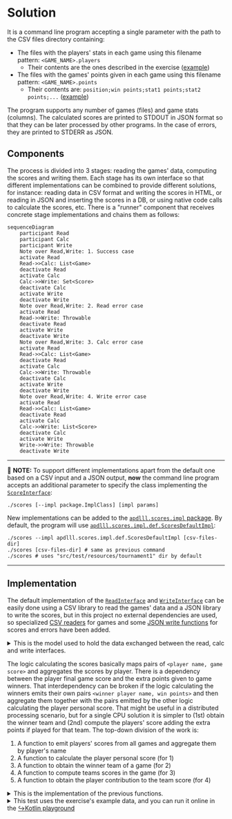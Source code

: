 # Solution

It is a command line program accepting a single parameter with the path to the CSV files directory containing:
* The files with the players' stats in each game using this filename pattern: `<GAME_NAME>.players`
  * Their contents are the ones described in the exercise ([example](../src/test/resources/tournament1/PAINTBALL.players))
* The files with the games' points given in each game using this filename pattern: `<GAME_NAME>.points`
  * Their contents are: `position;win points;stat1 points;stat2 points;...` ([example](../src/test/resources/tournament1/PAINTBALL.points))

The program supports any number of games (files) and game stats (columns). The calculated scores are printed to STDOUT in JSON format so that they can be later processed by other programs. In the case of errors, they are printed to STDERR as JSON.

## Components

The process is divided into 3 stages: reading the games' data, computing the scores and writing them. Each stage has its own interface so that different implementations can be combined to provide different solutions, for instance: reading data in CSV format and writing the scores in HTML, or reading in JSON and inserting the scores in a DB, or using native code calls to calculate the scores, etc. There is a "runner" component that receives concrete stage implementations and chains them as follows:

```mermaid
sequenceDiagram
    participant Read
    participant Calc
    participant Write
    Note over Read,Write: 1. Success case
    activate Read
    Read->>Calc: List<Game>
    deactivate Read
    activate Calc
    Calc->>Write: Set<Score>
    deactivate Calc
    activate Write
    deactivate Write
    Note over Read,Write: 2. Read error case
    activate Read 
    Read->>Write: Throwable
    deactivate Read
    activate Write
    deactivate Write
    Note over Read,Write: 3. Calc error case    
    activate Read 
    Read->>Calc: List<Game>
    deactivate Read
    activate Calc
    Calc->>Write: Throwable
    deactivate Calc
    activate Write
    deactivate Write
    Note over Read,Write: 4. Write error case
    activate Read 
    Read->>Calc: List<Game>
    deactivate Read
    activate Calc
    Calc->>Write: List<Score>
    deactivate Calc
    activate Write
    Write->>Write: Throwable
    deactivate Write        
```

---
📝️️ **NOTE:** To support different implementations apart from the default one based on a CSV input and a JSON output, **now** the command line program accepts an additional parameter to specify the class implementing the [`ScoreInterface`](../src/main/kotlin/apdlll/scores/model/ScoresInterfaces.kt):

```shell
./scores [--impl package.ImplClass] [impl params]
```

New implementations can be added to the [`apdlll.scores.impl` package](../src/main/kotlin/apdlll/scores/impl). By default, the program will use [`apdlll.scores.impl.def.ScoresDefaultImpl`](../src/main/kotlin/apdlll/scores/impl/def/ScoresDefaultImpl.kt):

```shell
./scores --impl apdlll.scores.impl.def.ScoresDefaultImpl [csv-files-dir]
./scores [csv-files-dir] # same as previous command
./scores # uses "src/test/resources/tournament1" dir by default
```

---

## Implementation

The default implementation of the [`ReadInterface`](../src/main/kotlin/apdlll/scores/impl/def/CsvFilesReadImpl.kt) and [`WriteInterface`](../src/main/kotlin/apdlll/scores/impl/def/StdOutJsonWriteImpl.kt) can be easily done using a CSV library to read the games' data and a JSON library to write the scores, but in this project no external dependencies are used, so specialized [CSV readers](../src/main/kotlin/apdlll/scores/reader) for games and some [JSON write functions](../src/main/kotlin/apdlll/scores/writer/JsonWriteExtensions.kt) for scores and errors have been added.

<details>
  <summary>This is the model used to hold the data exchanged between the read, calc and write interfaces.</summary>

```kotlin
data class Player(val name: String, val team: String,
                  val stats: List<Int>, val statsPoints: List<Int>, val winPoints: Int)
data class Game  (val name: String, val players: Set<Player>,
                  val lowestTeamScoreWins: Boolean, val teamScoreStatIndex: Int)
data class Score (val player: String, val points: Int)
```

</details>

The logic calculating the scores basically maps pairs of `<player name, game score>` and aggregates the scores by player. There is a dependency between the player final game score and the extra points given to game winners. That interdependency can be broken if the logic calculating the winners emits their own pairs `<winner player name, win points>` and then aggregate them together with the pairs emitted by the other logic calculating the player personal score. That might be useful in a distributed processing scenario, but for a single CPU solution it is simpler to (1st) obtain the winner team and (2nd) compute the players' score adding the extra points if played for that team. The top-down division of the work is:

1. A function to emit players' scores from all games and aggregate them by player's name
2. A function to calculate the player personal score (for 1)
3. A function to obtain the winner team of a game (for 2)
4. A function to compute teams scores in the game (for 3)
5. A function to obtain the player contribution to the team score (for 4)

<details>
  <summary>This is the implementation of the previous functions.</summary>

```kotlin
fun getPlayerTeamScore(player: Player, game: Game) =
  player.stats[game.teamScoreStatIndex].run { if (game.lowestTeamScoreWins) unaryMinus() else this }

fun getTeamsScores(game: Game) = game.players.fold(mutableMapOf<String, Int>()) { acc, player ->
  acc.compute(player.team) { _, points -> (points ?: 0) + getPlayerTeamScore(player, game) }.run { acc }
}

fun getWinnerTeam(game: Game) = getTeamsScores(game).entries.fold(null as String? to Int.MIN_VALUE) {
  acc, teamScore ->
    if (acc.second < teamScore.value) teamScore.toPair()
    else if (acc.second == teamScore.value) null to teamScore.value
    else acc
}.first

fun getPlayerPersonalScore(player: Player, winnerTeam: String?) =
  player.stats.mapIndexed {
      index, statValue -> statValue * player.statsPoints[index]
  }.reduce {
      acc, score -> acc + score
  }.plus(if (player.team == winnerTeam) player.winPoints else 0)

operator fun Score.plus(other: Score?) = copy(points = this.points + (other?.points ?: 0))

fun calculateScores(gamesData: List<Game>) = gamesData.flatMap { game ->
  val winnerTeam = getWinnerTeam(game)
  game.players.map { player -> Score(player.name, getPlayerPersonalScore(player, winnerTeam)) }
}.fold(mutableMapOf<String, Score>()) {
  acc, score -> acc.compute(score.player) { _, totalScore -> score + totalScore }.run { acc }
}.values.toSet()
```
</details>

<details>
  <summary>This test uses the exercise's example data, and you can run it online in the <a href="https://pl.kotl.in/Uij68uwer" target="_blank">↪Kotlin playground</a></summary>

```kotlin
val paintballWinPoints = 10
// Paintball stats: flags captured, kills, deaths
val backPoints  = listOf(3, 1, -3)
val midPoints   = listOf(2, 2, -2)
val frontPoints = listOf(1, 3, -1)
val paintballPlayers = setOf(
  Player("Tyrion", "Lannister", listOf( 0, 5, 4), backPoints , paintballWinPoints),
  Player("Bronn" , "Lannister", listOf( 0, 8, 3), midPoints  , paintballWinPoints),
  Player("Jaime" , "Lannister", listOf(10, 4, 7), frontPoints, paintballWinPoints),
  Player("Varys" , "Stark"    , listOf( 0, 5, 2), backPoints , paintballWinPoints),
  Player("Hodor" , "Stark"    , listOf( 2, 7, 8), midPoints  , paintballWinPoints),
  Player("Arya"  , "Stark"    , listOf(10, 2, 7), frontPoints, paintballWinPoints))

val kartingWinPoints = 1
// Karting stats: finish position, positions gained, fastest laps
val fastPoints   = listOf(-3, 1, 1)
val normalPoints = listOf(-2, 1, 2)
val slowPoints   = listOf(-1, 1, 3)
val kartingPlayers = setOf(
  Player("Tyrion", "Lannister", listOf(1,  0, 15), fastPoints  , kartingWinPoints),
  Player("Jaime" , "Lannister", listOf(3, -1,  1), normalPoints, kartingWinPoints),
  Player("Varys" , "Lannister", listOf(6, -1,  0), slowPoints  , kartingWinPoints),
  Player("Arya"  , "Stark"    , listOf(2,  1,  4), fastPoints  , kartingWinPoints),
  Player("Bronn" , "Stark"    , listOf(4,  0,  0), normalPoints, kartingWinPoints),
  Player("Hodor" , "Stark"    , listOf(5,  1,  0), slowPoints  , kartingWinPoints))

val games = listOf(
  Game("Paintball", paintballPlayers, false, 0),
  Game("Karting"  , kartingPlayers  , true , 0))

println(calculateScores(games).sortedBy { it.points }.joinToString(System.lineSeparator()))
```
</details>
